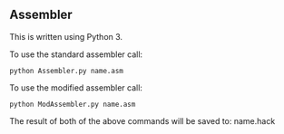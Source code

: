 ## Assembler

This is written using Python 3.

To use the standard assembler call:
```
python Assembler.py name.asm
```

To use the modified assembler call:
```
python ModAssembler.py name.asm
```

The result of both of the above commands will be saved to:
name.hack
